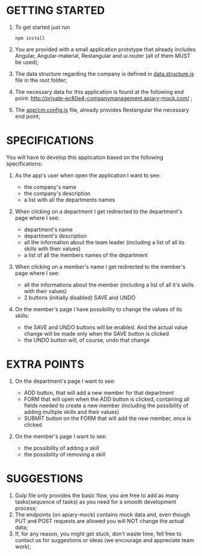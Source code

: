 
# GETTING STARTED

1. To get started just run
    ```
    npm install
    ```

2. You are provided with a small application prototype that already includes Angular, Angular-material, Restangular and ui.router (all of them MUST be used);

3. The data structure regarding the company is defined in [data.structure.js](data.structure.js) file in the root folder;

4. The necessary data for this application is found at the following end point: http://private-ec80e4-companymanagement.apiary-mock.com/ ;

5. The [app/cm.config.js](cm.config.js) file, already provides Restangular the necessary end point;


# SPECIFICATIONS

You will have to develop this application based on the following specifications:

1. As the app's user when open the application I want to see:
	- the company's name
	- the company's	description
	- a list with all the departments names

2. When clicking on a department I get redirected to the department's page where I see:
	- department's name
	- department's description
	- all the information about the team leader (including a list of all its skills with their values)
	- a list of all the members names of the department

3. When clicking on a member's name I get redirected to the member's page where I see:
	- all the informations about the member (including a list of all it's skills with their values)
	- 2 buttons (initially disabled) SAVE and UNDO

4. On the member's page I have possibility to change the values of its skills:
    - the SAVE and UNDO buttons will be enabled. And the actual value change will be made only when the SAVE button is clicked
    - the UNDO button will, of course, undo that change


# EXTRA POINTS

1. On the department's page I want to see:
    * ADD button, that will add a new member for that department
    * FORM that will open when the ADD button is clicked, containing all fields needed to create a new member (including the possibility of adding multiple skills and their values)
    * SUBMIT button on the FORM that will add the new member, once is clicked

2. On the member's page I want to see:
	* the possibility of adding a skill
	* the possibility of removing a skill

# SUGGESTIONS

1. Gulp file only provides the basic flow, you are free to add as many tasks(sequence of tasks) as you need for a smooth development process;
2. The endpoints (on apiary-mock) contains mock data and, even though PUT and POST requests are allowed you will NOT change the actual data;
3. If, for any reason, you might get stuck, don't waste time, fell free to contact us for suggestions or ideas (we encourage and appreciate team work);
